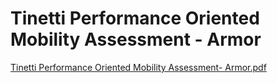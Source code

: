 # Tinetti Performance Oriented Mobility Assessment - Armor

[Tinetti Performance Oriented Mobility Assessment- Armor.pdf](Tinetti%20Performance%20Oriented%20Mobility%20Assessment%20-%200097ca770e894bdd966273788920d182/Tinetti_Performance_Oriented_Mobility_Assessment-_Armor.pdf)